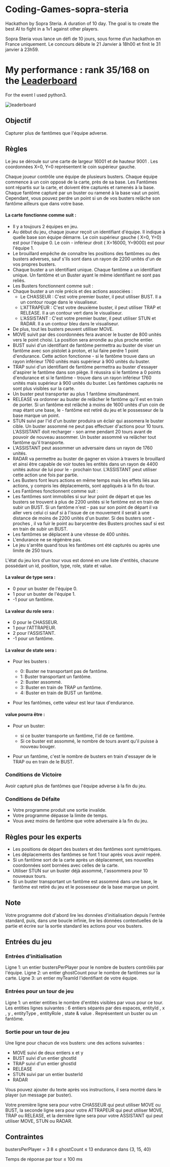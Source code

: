 
# Coding-Games-sopra-steria
Hackathon by Sopra Steria. A duration of 10 day. The goal is to create the best AI to fight in a 1v1 against other players.

Sopra Steria vous lance un défi de 10 jours, sous forme d’un hackathon en France uniquement. Le concours débute le 21 Janvier à 18h00 et finit le 31 janvier à 23h59.

# My performance : rank 35/168 on the [Leaderboard](https://www.codingame.com/hackathon/sopra-steria-coding-challenge/leaderboard/global)
For the event I used python3.

![leaderboard](leaderboard.gif)

## Objectif

Capturer plus de fantômes que l'équipe adverse.

## Règles

Le jeu se déroule sur une carte de largeur 16001 et de hauteur 9001 . Les coordonnées X=0, Y=0 représentent le coin supérieur gauche.

Chaque joueur contrôle une équipe de plusieurs busters. Chaque équipe commence à un coin opposé de la carte, près de sa base. Les Fantômes sont répartis sur la carte, et doivent être capturés et ramenés à la base. Chaque fantôme capturé par un buster ou ramené à la base vaut un point. Cependant, vous pouvez perdre un point si un de vos busters relâche son fantôme ailleurs que dans votre base.

#### La carte fonctionne comme suit :

-   Il y a toujours 2 équipes en jeu.
-   Au début du jeu, chaque joueur reçoit un identifiant d'équipe. Il indique à quelle base son équipe démarre. Le coin supérieur gauche ( X=0, Y=0) est pour l'équipe 0. Le coin - inférieur droit ( X=16000, Y=9000) est pour l'équipe 1.
-   Le brouillard empêche de connaître les positions des fantômes ou des busters adverses, sauf s'ils sont dans un rayon de 2200 unités d'un de vos propres busters.
-   Chaque buster a un identifiant unique. Chaque fantôme a un identifiant unique. Un fantôme et un Buster ayant le même identifiant ne sont pas reliés.
-   Les Busters fonctionnent comme suit :
-   Chaque buster a un role précis et des actions associées :
    -   Le CHASSEUR : C'est votre premier buster, il peut utiliser BUST. Il a un contour rouge dans le visualiseur.
    -   L'ATTRAPEUR : C'est votre deuxième buster, il peut utiliser TRAP et RELEASE. Il a un contour vert dans le visualiseur.
    -   L'ASSISTANT : C'est votre premier buster, il peut utiliser STUN et RADAR. Il a un contour bleu dans le visualiseur.
-   De plus, tout les busters peuvent utilliser MOVE.
-   MOVE suivit par des coordonnées fera avancer le buster de 800 unités vers le point choisi. La position sera arrondie au plus proche entier.
-   BUST suivi d'un identifiant de fantôme permettra au buster de viser un fantôme avec son pistolet à proton, et lui faire perdre 1 point d'endurance. Cette action fonctionne - si le fantôme trouve dans un rayon inférieur 1760 unités mais supérieur à 900 unités du buster.
-   TRAP suivi d'un identifiant de fantôme permettra au buster d'essayer d'aspirer le fantôme dans son piège. Il réussira si le fantôme a 0 points d'endurance et si le fantôme - trouve dans un rayon inférieur 1760 unités mais supérieur à 900 unités du buster. Les fantômes capturés ne sont plus visibles sur la carte.
-   Un buster peut transporter au plus 1 fantôme simultanément.
-   RELEASE va ordonner au buster de relâcher le fantôme qu'il est en train de porter. Si un fantôme est relâché à moins de 1600 unités d'un coin de map étant une base, le - fantôme est retiré du jeu et le possesseur de la base marque un point.
-   STUN suivi par l'id d'un buster produira un éclair qui assomera le buster cible. Un buster assommé ne peut pas effectuer d'actions pour 10 tours. L'ASSISTANT doit recharger - son arme pendant 20 tours avant de pouvoir de nouveau assommer. Un buster assommé va relâcher tout fantôme qu'il transporte.
-   L'ASSISTANT peut assommer un adversaire dans un rayon de 1760 unités.
-   RADAR va permettre au buster de gagner en vision à travers le brouillard et ainsi être capable de voir toutes les entités dans un rayon de 4400 unités autour de lui pour le - prochain tour. L'ASSISTANT peut utiliser cette action une fois par partie.
-   Les Busters font leurs actions en même temps mais les effets liés aux actions, y compris les déplacements, sont appliqués à la fin du tour.
-   Les Fantômes fonctionnent comme suit :
-   Les fantômes sont immobiles si sur leur point de départ et que les busters se trouvent à plus de 2200 unités si le fantôme est en train de subir un BUST. Si un fantôme n'est - pas sur son point de départ il va aller vers celui ci sauf si à l'issue de ce mouvement il serait à une distance de moins de 2200 unités d'un buster. Si des busters sont - proches , il va fuir le point au barycentre des Busters proches sauf si est en train de subir un BUST.
-   Les fantômes se déplacent à une vitesse de 400 unités.
-   L'endurance ne se régénère pas.
-   Le jeu s'arrête quand tous les fantômes ont été capturés ou après une limite de 250 tours.

L'état du jeu lors d'un tour vous est donné en une liste d'entités, chacune possédant un id, position, type, role, state et value.

#### La valeur de type sera :

-   0 pour un buster de l'équipe 0.
-   1 pour un buster de l'équipe 1.
-   -1 pour un fantôme.

#### La valeur du role sera :

-   0 pour le CHASSEUR.
-   1 pour l'ATTRAPEUR.
-   2 pour l'ASSISTANT.
-   -1 pour un fantôme.

#### La valeur de state sera :

-   Pour les busters :

    -   0: Buster ne transportant pas de fantôme.
    -   1: Buster transportant un fantôme.
    -   2: Buster assommé.
    -   3: Buster en train de TRAP un fantôme.
    -   4: Buster en train de BUST un fantôme.

-   Pour les fantômes, cette valeur est leur taux d'endurance.

#### value pourra être :

-   Pour un buster:

    -   si ce buster transporte un fantôme, l'id de ce fantôme.
    -   Si ce buster est assommé, le nombre de tours avant qu'il puisse à nouveau bouger.

-   Pour un fantôme, c'est le nombre de busters en train d'essayer de le TRAP ou en train de le BUST.

### Conditions de Victoire

Avoir capturé plus de fantômes que l'équipe adverse à la fin du jeu.

### Conditions de Défaite

-   Votre programme produit une sortie invalide.
-   Votre programme dépasse la limite de temps.
-   Vous avez moins de fantôme que votre adversaire à la fin du jeu.

## Règles pour les experts

-   Les positions de départ des busters et des fantômes sont symétriques.
-   Les déplacements des fantômes se font 1 tour après vous avoir repéré.
-   Si un fantôme sort de la carte après un déplacement, ses nouvelles coordonnées sont bornées avec celles de la carte.
-   Utiliser STUN sur un buster déjà assommé, l'assommera pour 10 nouveaux tours.
-   Si un buster transportant un fantôme est assommé dans une base, le fantôme est retiré du jeu et le possesseur de la base marque un point.

## Note

Votre programme doit d'abord lire les données d'initialisation depuis l'entrée standard, puis, dans une boucle infinie, lire les données contextuelles de la partie et écrire sur la sortie standard les actions pour vos busters.

## Entrées du jeu

### Entrées d'initialisation

Ligne 1: un entier bustersPerPlayer pour le nombre de busters contrôlés par l'équipe.
Ligne 2: un entier ghostCount pour le nombre de fantômes sur la carte.
Ligne 3: un entier myTeamId l'identifiant de votre équipe.

### Entrées pour un tour de jeu

Ligne 1: un entier entities le nombre d'entités visibles par vous pour ce tour.
Les entities lignes suivantes : 6 entiers séparés par des espaces, entityId , x , y , entityType , entityRole , state & value . Représentent un buster ou un fantôme.

### Sortie pour un tour de jeu

Une ligne pour chacun de vos busters: une des actions suivantes :

-   MOVE suivi de deux entiers x et y
-   BUST suivi d'un entier ghostId
-   TRAP suivi d'un entier ghostId
-   RELEASE
-   STUN suivi par un entier busterId
-   RADAR

Vous pouvez ajouter du texte après vos instructions, il sera montré dans le player (un message par buster).

Votre première ligne sera pour votre CHASSEUR qui peut utiliser MOVE ou BUST,
la seconde ligne sera pour votre ATTRAPEUR qui peut utiliser MOVE, TRAP ou RELEASE,
et la dernière ligne sera pour votre ASSISTANT qui peut utiliser MOVE, STUN ou RADAR.

## Contraintes

bustersPerPlayer = 3
8 ≤ ghostCount ≤ 13
endurance dans {3, 15, 40}

Temps de réponse par tour ≤ 100 ms
